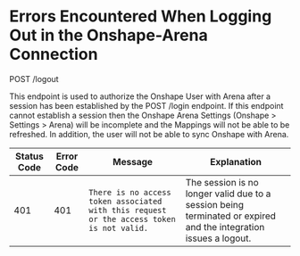 # Errors Encountered When Logging Out in the Onshape-Arena Connection
POST /logout

This endpoint is used to authorize the Onshape User with Arena after a session has been established by the POST /login endpoint. If this endpoint cannot establish a session then the Onshape Arena Settings \(Onshape &gt; Settings &gt; Arena\)  will be incomplete and the Mappings will not be able to be refreshed. In addition, the user will not be able to sync Onshape with Arena.


| Status Code<br> | Error Code<br> | Message<br> | Explanation<br> |
|  --- |  --- |  --- |  --- | 
| 401<br> | 401<br> |  ```There is no access token associated with this request or the access token is not valid.```  | The session is no longer valid due to a session being terminated or expired and the integration issues a logout.<br> |

